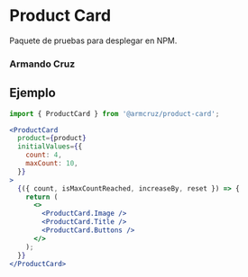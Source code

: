 # Product Card

Paquete de pruebas para desplegar en NPM.

### Armando Cruz

## Ejemplo

```jsx
import { ProductCard } from '@armcruz/product-card';

<ProductCard
  product={product}
  initialValues={{
    count: 4,
    maxCount: 10,
  }}
>
  {({ count, isMaxCountReached, increaseBy, reset }) => {
    return (
      <>
        <ProductCard.Image />
        <ProductCard.Title />
        <ProductCard.Buttons />
      </>
    );
  }}
</ProductCard>
```
